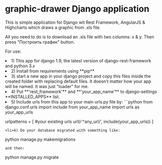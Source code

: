 # graphic-drawer Django application
This is simple application for Django wit Rest Framework, AngularJS &amp; Highcharts which draws a graphic from .xls file.

All you need to do is to download an .xls file with two columns: x & y. Then press "Построить график" button.

For use:
<li>1) This app for django 1.9, the latest version of django-rest-framework and python 3.x

<li>2) Install from requirements using **pip**
<li>3) start a new app in your django project and copy this files inside the created folder with replacing default files. It doesn't matter how your app will be named. It was just "loader" for me.
<li>4) Put **'rest_framework'** and **'your_app_name'** to django-settings **INSTALLED_APPS** list.
<li>5) Include urls from this app to your main urls.py file by:
```python
 from django.conf.urls import include
 from your_app_name import urls as your_app_urls

 urlpatterns = [
    #your existing urls
    url(r'^any_url/', include(your_app_urls))
 ]
```
<li>6) Do your database migrated with something like: 
```
python manage.py makemigrations
```
and then:
```
python manage.py migrate
```
